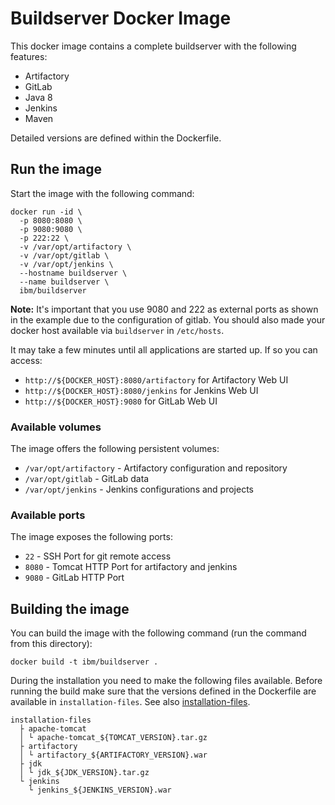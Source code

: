 # Buildserver Docker Image

This docker image contains a complete buildserver with the following features:

* Artifactory
* GitLab
* Java 8
* Jenkins
* Maven

Detailed versions are defined within the Dockerfile.

## Run the image
Start the image with the following command:
```
docker run -id \
  -p 8080:8080 \
  -p 9080:9080 \
  -p 222:22 \
  -v /var/opt/artifactory \
  -v /var/opt/gitlab \
  -v /var/opt/jenkins \
  --hostname buildserver \
  --name buildserver \
  ibm/buildserver
```
**Note:** It's important that you use 9080 and 222 as external ports as shown in the example due to the configuration of gitlab. You should also made your docker host available via `buildserver` in `/etc/hosts`.

It may take a few minutes until all applications are started up. If so you can access:

* `http://${DOCKER_HOST}:8080/artifactory` for Artifactory Web UI
* `http://${DOCKER_HOST}:8080/jenkins` for Jenkins Web UI
* `http://${DOCKER_HOST}:9080` for GitLab Web UI

### Available volumes

The image offers the following persistent volumes:

* `/var/opt/artifactory` - Artifactory configuration and repository
* `/var/opt/gitlab` - GitLab data
* `/var/opt/jenkins` - Jenkins configurations and projects

### Available ports

The image exposes the following ports:

* `22` - SSH Port for git remote access
* `8080` - Tomcat HTTP Port for artifactory and jenkins
* `9080` - GitLab HTTP Port

## Building the image

You can build the image with the following command (run the command from this directory):

```
docker build -t ibm/buildserver .
```

During the installation you need to make the following files available. Before running the build make sure that the versions defined in the Dockerfile are available in `installation-files`. See also [installation-files](../installation-files).

```
installation-files
  ├ apache-tomcat
  │ └ apache-tomcat_${TOMCAT_VERSION}.tar.gz
  ├ artifactory
  │ └ artifactory_${ARTIFACTORY_VERSION}.war
  ├ jdk
  │ └ jdk_${JDK_VERSION}.tar.gz
  └ jenkins
    └ jenkins_${JENKINS_VERSION}.war
```
